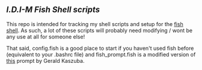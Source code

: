 ## *I.D.I-M Fish Shell scripts*
This repo is intended for tracking my shell scripts and setup for the [fish shell](https://fishshell.com/). As such, a lot of these scripts will probably need modifying / wont be any use at all for someone else!

That said, config.fish is a good place to start if you haven't used fish before (equivalent to your .bashrc file) and fish_prompt.fish is a modified version of [this](https://geraldkaszuba.com/tweaking-fish-shell/) prompt by Gerald Kaszuba.
